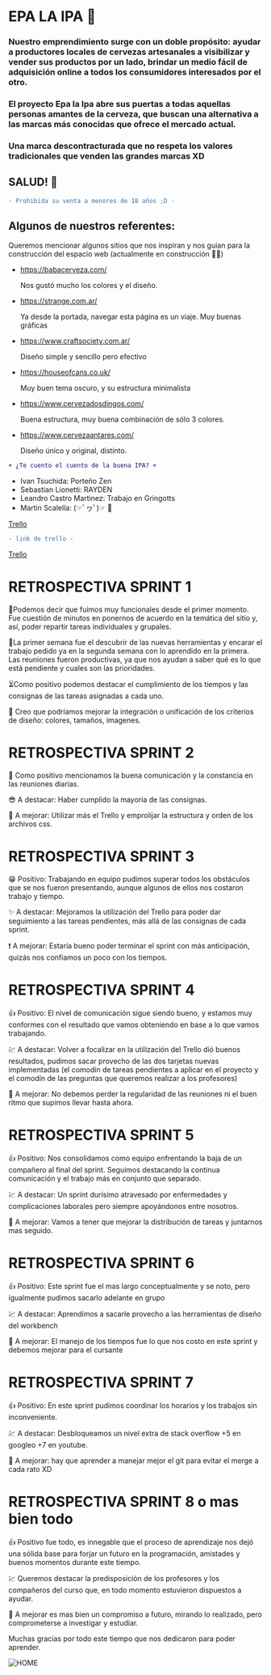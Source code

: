 # EPA LA IPA 🍺

### Nuestro emprendimiento surge con un doble propósito: ayudar a productores locales de cervezas artesanales a visibilizar y vender sus productos por un lado, brindar un medio fácil de adquisición online a todos los consumidores interesados por el otro.

### El proyecto Epa la Ipa abre sus puertas a todas aquellas personas amantes de la cerveza, que buscan una alternativa a las marcas más conocidas que ofrece el mercado actual.

### Una marca descontracturada que no respeta los valores tradicionales que venden las grandes marcas XD

## SALUD! 🍻

```diff
- Prohibida su venta a menores de 18 años ;D -
```

## Algunos de nuestros referentes:

Queremos mencionar algunos sitios que nos inspiran y nos guian para la construcción del espacio web (actualmente en construcción 🐱‍🏍)

- https://babacerveza.com/

  Nos gustó mucho los colores y el diseño.

- https://strange.com.ar/

  Ya desde la portada, navegar esta página es un viaje. Muy buenas gráficas

- https://www.craftsociety.com.ar/

  Diseño simple y sencillo pero efectivo

- https://houseofcans.co.uk/

  Muy buen tema oscuro, y su estructura minimalista

- https://www.cervezadosdingos.com/

  Buena estructura, muy buena combinación de sólo 3 colores.

- https://www.cervezaantares.com/

  Diseño único y original, distinto.

```diff
+ ¿Te cuento el cuento de la buena IPA? +
```
* Ivan Tsuchida: Porteño Zen
* Sebastian Lionetti: RAYDEN
* Leandro Castro Martinez: Trabajo en Gringotts
* Martin Scalella:  (☞ﾟヮﾟ)☞   🎸

[Trello](https://trello.com/b/j1ZSAzwk/pr-integrador)
```diff
- link de trello -
```
[Trello](https://trello.com/b/j1ZSAzwk/pr-integrador)

#  RETROSPECTIVA  SPRINT 1 
 
🍺Podemos decir que fuimos muy funcionales desde el primer momento. Fue cuestión de minutos en ponernos de acuerdo en la temática del sitio y, así, poder repartir tareas individuales y grupales.

🍻La primer semana fue el descubrir de las nuevas herramientas y encarar el trabajo pedido ya en la segunda semana con lo aprendido en la primera.
 Las reuniones fueron productivas, ya que nos ayudan a saber qué es lo que está pendiente y cuales son las prioridades.

⏳Como positivo podemos destacar el cumplimiento de los tiempos y las consignas de las tareas asignadas a cada uno.

🎨 Creo que podríamos mejorar la integración o unificación de los criterios de diseño: colores, tamaños, imagenes.

# RETROSPECTIVA  SPRINT 2

🎉 Como positivo mencionamos la buena comunicación y la constancia en las reuniones diarias.

😎 A destacar: Haber cumplido la mayoría de las consignas.

🚧 A mejorar: Utilizar más el Trello y emprolijar la estructura y orden de los archivos css.

# RETROSPECTIVA  SPRINT 3

😁 Positivo: Trabajando en equipo pudimos superar todos los obstáculos que se nos fueron presentando, aunque algunos de ellos nos costaron trabajo y tiempo. 

✨ A destacar: Mejoramos la utilización del Trello para poder dar seguimiento a las tareas pendientes, más allá de las consignas de cada sprint. 

❗ A mejorar: Estaría bueno poder terminar el sprint con más anticipación, quizás nos confiamos un poco con los tiempos. 


# RETROSPECTIVA  SPRINT 4

👍 Positivo: El  nivel de comunicación sigue siendo bueno, y estamos muy conformes con el resultado que vamos obteniendo en base a lo que vamos trabajando.

💹 A destacar: Volver a focalizar en la utilización del Trello dió buenos resultados, pudimos sacar provecho de las dos tarjetas nuevas implementadas (el comodín de tareas pendientes a aplicar en el proyecto y el comodín de las preguntas que queremos realizar a los profesores)

💪 A mejorar: No debemos perder la regularidad de las reuniones ni el buen ritmo que supimos llevar hasta ahora. 

# RETROSPECTIVA  SPRINT 5

👍 Positivo: Nos consolidamos como equipo enfrentando la baja de un compañero al final del sprint. Seguimos destacando la continua comunicación y el trabajo más en conjunto que separado.

💹 A destacar: Un sprint durísimo atravesado por enfermedades y complicaciones laborales pero siempre apoyándonos entre nosotros.

💪 A mejorar: Vamos a tener que mejorar la distribución de tareas y juntarnos mas seguido.

# RETROSPECTIVA  SPRINT 6

👍 Positivo: Este sprint fue el mas largo conceptualmente y se noto, pero igualmente pudimos sacarlo adelante en grupo

💹 A destacar: Aprendimos a sacarle provecho a las herramientas de diseño del workbench

💪 A mejorar: El manejo de los tiempos fue lo que nos costo en este sprint y debemos mejorar para el cursante


# RETROSPECTIVA  SPRINT 7
👍 Positivo: En este sprint pudimos coordinar los horarios y los trabajos sin inconveniente.

💹 A destacar: Desbloqueamos un nivel extra de stack overflow +5 en googleo +7 en youtube.

💪 A mejorar: hay que aprender a manejar mejor el git para evitar el merge a cada rato XD


# RETROSPECTIVA  SPRINT 8 o mas bien todo
👍 Positivo fue todo, es innegable que el proceso de aprendizaje nos dejó una sólida base para forjar un futuro en la programación, amistades y buenos momentos durante este tiempo.

💹 Queremos destacar la predisposición de los profesores y los compañeros del curso que, en todo momento estuvieron dispuestos a ayudar.

💪 A mejorar es mas bien un compromiso a futuro, mirando lo realizado, pero comprometerse a investigar y estudiar.

Muchas gracias por todo este tiempo que nos dedicaron para poder aprender. 


![HOME](https://user-images.githubusercontent.com/101156252/186766853-e872e8b9-d833-45f6-a121-326174790954.gif)

